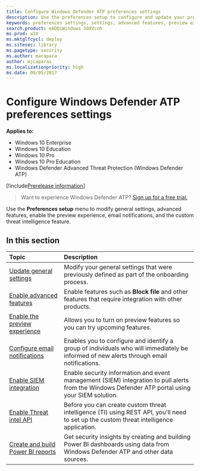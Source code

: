 ```yaml
---
title: Configure Windows Defender ATP preferences settings
description: Use the preferences setup to configure and update your preferences settings such as enabling advanced features, preview experience, email notifications, or custom threat intelligence.
keywords: preferences settings, settings, advanced features, preview experience, email notifications, custom threat intelligence
search.product: eADQiWindows 10XVcnh
ms.prod: w10
ms.mktglfcycl: deploy
ms.sitesec: library
ms.pagetype: security
ms.author: macapara
author: mjcaparas
ms.localizationpriority: high
ms.date: 09/05/2017
---
```

# Configure Windows Defender ATP preferences settings

**Applies to:**

- Windows 10 Enterprise
- Windows 10 Education
- Windows 10 Pro
- Windows 10 Pro Education
- Windows Defender Advanced Threat Protection (Windows Defender ATP)

[!include[Prerelease information](prerelease.md)]

>Want to experience Windows Defender ATP? [Sign up for a free trial.](https://www.microsoft.com/en-us/WindowsForBusiness/windows-atp?ocid=docs-wdatp-prefsettings-abovefoldlink)

Use the **Preferences setup** menu to modify general settings, advanced features, enable the preview experience, email notifications, and the custom threat intelligence feature.

## In this section

Topic | Description
:---|:---
[Update general settings](general-settings-windows-defender-advanced-threat-protection.md) | Modify your general settings that were previously defined as part of the onboarding process.
[Enable advanced features](advanced-features-windows-defender-advanced-threat-protection.md)| Enable features such as **Block file** and other features that require integration with other products.
[Enable the preview experience](preview-settings-windows-defender-advanced-threat-protection.md) | Allows you to turn on preview features so you can try upcoming features.
[Configure email notifications](configure-email-notifications-windows-defender-advanced-threat-protection.md) | Enables you to configure and identify a group of individuals who will immediately be informed of new alerts through email notifications.
[Enable SIEM integration](enable-siem-integration-windows-defender-advanced-threat-protection.md) | Enable security information and event management (SIEM) integration to pull alerts from the Windows Defender ATP portal using your SIEM solution.
[Enable Threat intel API](enable-custom-ti-windows-defender-advanced-threat-protection.md) | Before you can create custom threat intelligence (TI) using REST API, you'll need to set up the custom threat intelligence application.
[Create and build Power BI reports](powerbi-reports-windows-defender-advanced-threat-protection.md) | Get security insights by creating and building Power BI dashboards using data from Windows Defender ATP and other data sources.
